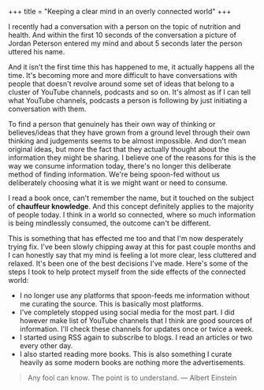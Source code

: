 +++
title = "Keeping a clear mind in an overly connected world"
+++

I recently had a conversation with a person on the topic of nutrition and health. And within the first 10 seconds of the conversation a picture of Jordan Peterson entered my mind and about 5 seconds later the person uttered his name.

And it isn't the first time this has happened to me, it actually happens all the time. It's becoming more and more difficult to have conversations with people that doesn't revolve around some set of ideas that belong to a cluster of YouTube channels, podcasts and so on. It's almost as if I can tell what YouTube channels, podcasts a person is following by just initiating a conversation with them. 

To find a person that genuinely has their own way of thinking or believes/ideas that they have grown from a ground level through their own thinking and judgements seems to be almost impossible. And don't mean original ideas, but more the fact that they actually thought about the information they might be sharing. I believe one of the reasons for this is the way we consume information today, there's no longer this deliberate method of finding information. We're being spoon-fed without us deliberately choosing what it is we might want or need to consume.

I read a book once, can't remember the name, but it touched on the subject of **chauffeur knowledge**. And this concept definitely applies to the majority of people today. I think in a world so connected, where so much information is being mindlessly consumed, the outcome can't be different.

This is something that has effected me too and that I'm now desperately trying fix. I've been slowly chipping away at this for past couple months and I can honestly say that my mind is feeling a lot more clear, less cluttered and relaxed. It's been one of the best decisions I've made. Here's some of the steps I took to help protect myself from the side effects of the connected world:

- I no longer use any platforms that spoon-feeds me information without me curating the source. This is basically most platforms.
- I've completely stopped using social media for the most part. I did however make list of YouTube channels that I think are good sources of information. I'll check these channels for updates once or twice a week.
- I started using RSS again to subscribe to blogs. I read an articles or two every other day.
- I also started reading more books. This is also something I curate heavily as some modern books are nothing more the advertisements.

> Any fool can know. The point is to understand. — Albert Einstein